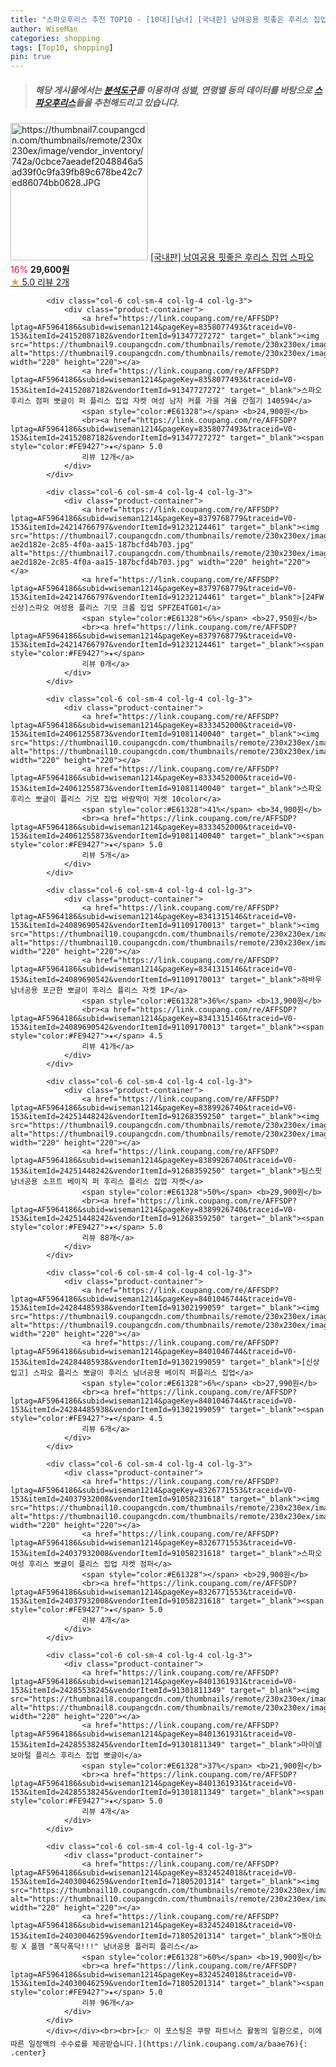 ```yaml
---
title: "스파오후리스 추천 TOP10 - [10대][남녀] [국내판] 남여공용 핏좋은 후리스 집업 스파오"
author: WiseMan
categories: shopping
tags: [Top10, shopping]
pin: true
---
```


> ##### 해당 게시물에서는 [**분석도구**](https://itemscout.io/)를 이용하여 **성별**, **연령별** 등의 데이터를 바탕으로 [**스파오후리스**](https://link.coupang.com/a/baae76)들을 추천해드리고 있습니다.
<div class="container"><div class="row">
            <div class="col-6 col-sm-4 col-lg-4 col-lg-3">
                <div class="product-container">
                    <a href="https://link.coupang.com/re/AFFSDP?lptag=AF5964186&subid=wiseman1214&pageKey=8385217964&traceid=V0-153&itemId=24234820695&vendorItemId=91251941369" target="_blank"><img src="https://thumbnail7.coupangcdn.com/thumbnails/remote/230x230ex/image/vendor_inventory/742a/0cbce7aeadef2048846a5ad39f0c9fa39fb89c678be42c7ed86074bb0628.JPG" alt="https://thumbnail7.coupangcdn.com/thumbnails/remote/230x230ex/image/vendor_inventory/742a/0cbce7aeadef2048846a5ad39f0c9fa39fb89c678be42c7ed86074bb0628.JPG" width="220" height="220"></a>
                    <a href="https://link.coupang.com/re/AFFSDP?lptag=AF5964186&subid=wiseman1214&pageKey=8385217964&traceid=V0-153&itemId=24234820695&vendorItemId=91251941369" target="_blank">[국내판] 남여공용 핏좋은 후리스 집업 스파오</a>
                    <span style="color:#E61328">16%</span> <b>29,600원</b>
                    <br><a href="https://link.coupang.com/re/AFFSDP?lptag=AF5964186&subid=wiseman1214&pageKey=8385217964&traceid=V0-153&itemId=24234820695&vendorItemId=91251941369" target="_blank"><span style="color:#FE9427">★</span> 5.0
                    리뷰 2개</a>
                </div>
            </div>
            
            <div class="col-6 col-sm-4 col-lg-4 col-lg-3">
                <div class="product-container">
                    <a href="https://link.coupang.com/re/AFFSDP?lptag=AF5964186&subid=wiseman1214&pageKey=8358077493&traceid=V0-153&itemId=24152087182&vendorItemId=91347727272" target="_blank"><img src="https://thumbnail9.coupangcdn.com/thumbnails/remote/230x230ex/image/vendor_inventory/6667/eaea052f2618d5f3c5d329b85c6a822f824d9d85cb56fe4b85cf9dc477bd.png" alt="https://thumbnail9.coupangcdn.com/thumbnails/remote/230x230ex/image/vendor_inventory/6667/eaea052f2618d5f3c5d329b85c6a822f824d9d85cb56fe4b85cf9dc477bd.png" width="220" height="220"></a>
                    <a href="https://link.coupang.com/re/AFFSDP?lptag=AF5964186&subid=wiseman1214&pageKey=8358077493&traceid=V0-153&itemId=24152087182&vendorItemId=91347727272" target="_blank">스파오 후리스 점퍼 뽀글이 퍼 플리스 집업 자켓 여성 남자 커플 가을 겨울 간절기 140594</a>
                    <span style="color:#E61328"></span> <b>24,900원</b>
                    <br><a href="https://link.coupang.com/re/AFFSDP?lptag=AF5964186&subid=wiseman1214&pageKey=8358077493&traceid=V0-153&itemId=24152087182&vendorItemId=91347727272" target="_blank"><span style="color:#FE9427">★</span> 5.0
                    리뷰 12개</a>
                </div>
            </div>
            
            <div class="col-6 col-sm-4 col-lg-4 col-lg-3">
                <div class="product-container">
                    <a href="https://link.coupang.com/re/AFFSDP?lptag=AF5964186&subid=wiseman1214&pageKey=8379768779&traceid=V0-153&itemId=24214766797&vendorItemId=91232124461" target="_blank"><img src="https://thumbnail7.coupangcdn.com/thumbnails/remote/230x230ex/image/retail/images/888666646401124-ae2d182e-2c85-4f0a-aa15-187bcfd4b703.jpg" alt="https://thumbnail7.coupangcdn.com/thumbnails/remote/230x230ex/image/retail/images/888666646401124-ae2d182e-2c85-4f0a-aa15-187bcfd4b703.jpg" width="220" height="220"></a>
                    <a href="https://link.coupang.com/re/AFFSDP?lptag=AF5964186&subid=wiseman1214&pageKey=8379768779&traceid=V0-153&itemId=24214766797&vendorItemId=91232124461" target="_blank">[24FW 신상]스파오 여성용 플리스 기모 크롭 집업 SPFZE4TG01</a>
                    <span style="color:#E61328">6%</span> <b>27,950원</b>
                    <br><a href="https://link.coupang.com/re/AFFSDP?lptag=AF5964186&subid=wiseman1214&pageKey=8379768779&traceid=V0-153&itemId=24214766797&vendorItemId=91232124461" target="_blank"><span style="color:#FE9427">★</span> 
                    리뷰 0개</a>
                </div>
            </div>
            
            <div class="col-6 col-sm-4 col-lg-4 col-lg-3">
                <div class="product-container">
                    <a href="https://link.coupang.com/re/AFFSDP?lptag=AF5964186&subid=wiseman1214&pageKey=8333452000&traceid=V0-153&itemId=24061255873&vendorItemId=91081140040" target="_blank"><img src="https://thumbnail10.coupangcdn.com/thumbnails/remote/230x230ex/image/vendor_inventory/30bd/911389afcafb2db02e5fc739c975b986b7333e7a8be5b245e57fa6fdfb88.png" alt="https://thumbnail10.coupangcdn.com/thumbnails/remote/230x230ex/image/vendor_inventory/30bd/911389afcafb2db02e5fc739c975b986b7333e7a8be5b245e57fa6fdfb88.png" width="220" height="220"></a>
                    <a href="https://link.coupang.com/re/AFFSDP?lptag=AF5964186&subid=wiseman1214&pageKey=8333452000&traceid=V0-153&itemId=24061255873&vendorItemId=91081140040" target="_blank">스파오 후리스 뽀글이 플리스 기모 집업 바람막이 자켓 10color</a>
                    <span style="color:#E61328">41%</span> <b>34,900원</b>
                    <br><a href="https://link.coupang.com/re/AFFSDP?lptag=AF5964186&subid=wiseman1214&pageKey=8333452000&traceid=V0-153&itemId=24061255873&vendorItemId=91081140040" target="_blank"><span style="color:#FE9427">★</span> 5.0
                    리뷰 5개</a>
                </div>
            </div>
            
            <div class="col-6 col-sm-4 col-lg-4 col-lg-3">
                <div class="product-container">
                    <a href="https://link.coupang.com/re/AFFSDP?lptag=AF5964186&subid=wiseman1214&pageKey=8341315146&traceid=V0-153&itemId=24089690542&vendorItemId=91109170013" target="_blank"><img src="https://thumbnail10.coupangcdn.com/thumbnails/remote/230x230ex/image/vendor_inventory/be04/23d2053855e8a11c742e45124bb4d8b770186fac6c000c0ca242388d0fcd.png" alt="https://thumbnail10.coupangcdn.com/thumbnails/remote/230x230ex/image/vendor_inventory/be04/23d2053855e8a11c742e45124bb4d8b770186fac6c000c0ca242388d0fcd.png" width="220" height="220"></a>
                    <a href="https://link.coupang.com/re/AFFSDP?lptag=AF5964186&subid=wiseman1214&pageKey=8341315146&traceid=V0-153&itemId=24089690542&vendorItemId=91109170013" target="_blank">하바우 남녀공용 포근한 뽀글이 후리스 플리스 자켓 1P</a>
                    <span style="color:#E61328">36%</span> <b>13,900원</b>
                    <br><a href="https://link.coupang.com/re/AFFSDP?lptag=AF5964186&subid=wiseman1214&pageKey=8341315146&traceid=V0-153&itemId=24089690542&vendorItemId=91109170013" target="_blank"><span style="color:#FE9427">★</span> 4.5
                    리뷰 41개</a>
                </div>
            </div>
            
            <div class="col-6 col-sm-4 col-lg-4 col-lg-3">
                <div class="product-container">
                    <a href="https://link.coupang.com/re/AFFSDP?lptag=AF5964186&subid=wiseman1214&pageKey=8389926740&traceid=V0-153&itemId=24251448242&vendorItemId=91268359250" target="_blank"><img src="https://thumbnail9.coupangcdn.com/thumbnails/remote/230x230ex/image/vendor_inventory/c80b/140fd310a3e54c463354af321a5c68a3fa4649553f591250f4a7bd266fb4.jpg" alt="https://thumbnail9.coupangcdn.com/thumbnails/remote/230x230ex/image/vendor_inventory/c80b/140fd310a3e54c463354af321a5c68a3fa4649553f591250f4a7bd266fb4.jpg" width="220" height="220"></a>
                    <a href="https://link.coupang.com/re/AFFSDP?lptag=AF5964186&subid=wiseman1214&pageKey=8389926740&traceid=V0-153&itemId=24251448242&vendorItemId=91268359250" target="_blank">팀스핏 남녀공용 소프트 베이직 퍼 후리스 플리스 집업 자켓</a>
                    <span style="color:#E61328">50%</span> <b>29,900원</b>
                    <br><a href="https://link.coupang.com/re/AFFSDP?lptag=AF5964186&subid=wiseman1214&pageKey=8389926740&traceid=V0-153&itemId=24251448242&vendorItemId=91268359250" target="_blank"><span style="color:#FE9427">★</span> 5.0
                    리뷰 88개</a>
                </div>
            </div>
            
            <div class="col-6 col-sm-4 col-lg-4 col-lg-3">
                <div class="product-container">
                    <a href="https://link.coupang.com/re/AFFSDP?lptag=AF5964186&subid=wiseman1214&pageKey=8401046744&traceid=V0-153&itemId=24284485938&vendorItemId=91302199059" target="_blank"><img src="https://thumbnail9.coupangcdn.com/thumbnails/remote/230x230ex/image/vendor_inventory/70db/191d641d94886e2aa322b021f63af408c721a438aeba9284c1077144126f.jpg" alt="https://thumbnail9.coupangcdn.com/thumbnails/remote/230x230ex/image/vendor_inventory/70db/191d641d94886e2aa322b021f63af408c721a438aeba9284c1077144126f.jpg" width="220" height="220"></a>
                    <a href="https://link.coupang.com/re/AFFSDP?lptag=AF5964186&subid=wiseman1214&pageKey=8401046744&traceid=V0-153&itemId=24284485938&vendorItemId=91302199059" target="_blank">[신상입고] 스파오 플리스 뽀글이 후리스 남녀공용 베이직 퍼플리스 집업</a>
                    <span style="color:#E61328">6%</span> <b>27,990원</b>
                    <br><a href="https://link.coupang.com/re/AFFSDP?lptag=AF5964186&subid=wiseman1214&pageKey=8401046744&traceid=V0-153&itemId=24284485938&vendorItemId=91302199059" target="_blank"><span style="color:#FE9427">★</span> 4.5
                    리뷰 6개</a>
                </div>
            </div>
            
            <div class="col-6 col-sm-4 col-lg-4 col-lg-3">
                <div class="product-container">
                    <a href="https://link.coupang.com/re/AFFSDP?lptag=AF5964186&subid=wiseman1214&pageKey=8326771553&traceid=V0-153&itemId=24037932008&vendorItemId=91058231618" target="_blank"><img src="https://thumbnail10.coupangcdn.com/thumbnails/remote/230x230ex/image/vendor_inventory/285e/5fcbb9ecbf86a947cb0100094c13b0ba47a0b6007b04909453e8d5b2a266.png" alt="https://thumbnail10.coupangcdn.com/thumbnails/remote/230x230ex/image/vendor_inventory/285e/5fcbb9ecbf86a947cb0100094c13b0ba47a0b6007b04909453e8d5b2a266.png" width="220" height="220"></a>
                    <a href="https://link.coupang.com/re/AFFSDP?lptag=AF5964186&subid=wiseman1214&pageKey=8326771553&traceid=V0-153&itemId=24037932008&vendorItemId=91058231618" target="_blank">스파오 여성 후리스 뽀글이 플리스 집업 자켓 점퍼</a>
                    <span style="color:#E61328"></span> <b>29,900원</b>
                    <br><a href="https://link.coupang.com/re/AFFSDP?lptag=AF5964186&subid=wiseman1214&pageKey=8326771553&traceid=V0-153&itemId=24037932008&vendorItemId=91058231618" target="_blank"><span style="color:#FE9427">★</span> 5.0
                    리뷰 4개</a>
                </div>
            </div>
            
            <div class="col-6 col-sm-4 col-lg-4 col-lg-3">
                <div class="product-container">
                    <a href="https://link.coupang.com/re/AFFSDP?lptag=AF5964186&subid=wiseman1214&pageKey=8401361931&traceid=V0-153&itemId=24285538245&vendorItemId=91301811349" target="_blank"><img src="https://thumbnail8.coupangcdn.com/thumbnails/remote/230x230ex/image/vendor_inventory/69ee/de091c22b66cd19d96d8a93c23d7f0627cbe23b17ef6bd24e4e4094df90c.jpg" alt="https://thumbnail8.coupangcdn.com/thumbnails/remote/230x230ex/image/vendor_inventory/69ee/de091c22b66cd19d96d8a93c23d7f0627cbe23b17ef6bd24e4e4094df90c.jpg" width="220" height="220"></a>
                    <a href="https://link.coupang.com/re/AFFSDP?lptag=AF5964186&subid=wiseman1214&pageKey=8401361931&traceid=V0-153&itemId=24285538245&vendorItemId=91301811349" target="_blank">마이넬 보아털 플리스 후리스 집업 뽀글이</a>
                    <span style="color:#E61328">37%</span> <b>21,900원</b>
                    <br><a href="https://link.coupang.com/re/AFFSDP?lptag=AF5964186&subid=wiseman1214&pageKey=8401361931&traceid=V0-153&itemId=24285538245&vendorItemId=91301811349" target="_blank"><span style="color:#FE9427">★</span> 5.0
                    리뷰 4개</a>
                </div>
            </div>
            
            <div class="col-6 col-sm-4 col-lg-4 col-lg-3">
                <div class="product-container">
                    <a href="https://link.coupang.com/re/AFFSDP?lptag=AF5964186&subid=wiseman1214&pageKey=8324524018&traceid=V0-153&itemId=24030046259&vendorItemId=71805201314" target="_blank"><img src="https://thumbnail10.coupangcdn.com/thumbnails/remote/230x230ex/image/vendor_inventory/c2a5/a996abc172b5f00dcc5faabe68a8c314117fe8dfd6718af7ffd0e0618eb6.jpg" alt="https://thumbnail10.coupangcdn.com/thumbnails/remote/230x230ex/image/vendor_inventory/c2a5/a996abc172b5f00dcc5faabe68a8c314117fe8dfd6718af7ffd0e0618eb6.jpg" width="220" height="220"></a>
                    <a href="https://link.coupang.com/re/AFFSDP?lptag=AF5964186&subid=wiseman1214&pageKey=8324524018&traceid=V0-153&itemId=24030046259&vendorItemId=71805201314" target="_blank">동아쇼핑 X 폴햄 "폭닥폭닥!!!" 남녀공용 플러피 플리스</a>
                    <span style="color:#E61328">60%</span> <b>19,900원</b>
                    <br><a href="https://link.coupang.com/re/AFFSDP?lptag=AF5964186&subid=wiseman1214&pageKey=8324524018&traceid=V0-153&itemId=24030046259&vendorItemId=71805201314" target="_blank"><span style="color:#FE9427">★</span> 5.0
                    리뷰 96개</a>
                </div>
            </div>
            </div></div><br><br>[👉 이 포스팅은 쿠팡 파트너스 활동의 일환으로, 이에 따른 일정액의 수수료를 제공받습니다.](https://link.coupang.com/a/baae76){: .center}